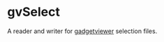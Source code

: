 gvSelect
========

A reader and writer for [gadgetviewer](http://astro.dur.ac.uk/~jch/gadgetviewer/index.html)
selection files.
